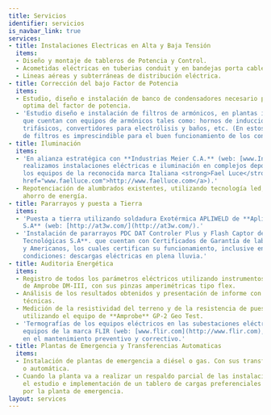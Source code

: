 ```yaml
---
title: Servicios
identifier: servicios
is_navbar_link: true
services:
- title: Instalaciones Electricas en Alta y Baja Tensión
  items:
  - Diseño y montaje de tableros de Potencia y Control.
  - Acometidas eléctricas en tuberias conduit y en bandejas porta cables.
  - Lineas aéreas y subterráneas de distribución eléctrica.
- title: Corrección del bajo Factor de Potencia
  items:
  - Estudio, diseño e instalación de banco de condensadores necesario para la correción
    optima del factor de potencia.
  - 'Estudio diseño e instalación de filtros de armónicos, en plantas industriales
    que cuentan con equipos de armónicos tales como: hornos de inducción, rectificadores
    trifásicos, convertidores para electrólisis y baños, etc. (En estos casos la instalación
    de filtros es imprescindible para el buen funcionamiento de los condensadores.)'
- title: Iluminación
  items:
  - 'En alianza estratégica con **Industrias Meier C.A.** (web: [www.Industriasmeier.com](http://www.Industriasmeier.com)),
    realizamos instalaciones eléctricas e iluminación en complejos deportivos, utilizando
    los equipos de la reconocida marca Italiana <strong>Fael Luce</strong> (web: <a
    href="www.faelluce.com">http://www.faelluce.com</a>).'
  - Repotenciación de alumbrados existentes, utilizando tecnología led, logrando el
    ahorro de energía.
- title: Pararrayos y puesta a Tierra
  items:
  - 'Puesta a tierra utilizando soldadura Exotérmica APLIWELD de **Aplicaciones Tecnológicas
    S.A** (web: [http://at3w.com/](http://at3w.com/).'
  - 'Instalación de pararrayos PDC DAT Controler Plus y Flash Captor de **Aplicaciones
    Tecnológicas S.A**. que cuentan con Certificados de Garantía de laboratorios Europeos
    y Americanos, los cuales certifican su funcionamiento, inclusive en las peores
    condiciones: descargas eléctricas en plena lluvia.'
- title: Auditoria Energética
  items:
  - Registro de todos los parámetros eléctricos utilizando instrumentos digitales
    de Amprobe DM-III, con sus pinzas amperimétricas tipo flex.
  - Análisis de los resultados obtenidos y presentación de informe con recomendaciones
    técnicas.
  - Medición de la resistividad del terreno y de la resistencia de puesta a tierra,
    utilizando el equipo de **Amprobe** GP-2 Geo Test.
  - 'Termografías de los equipos eléctricos en las subestaciones eléctricas, utilizando
    equipos de la marca FLIR (web: [www.flir.com](http://www.flir.com), para utilizarlos
    en el mantenimiento preventivo y correctivo.'
- title: Plantas de Emergencia y Transferencias Automaticas
  items:
  - Instalación de plantas de emergencia a diésel o gas. Con sus transferencias manual
    o automática.
  - Cuando la planta va a realizar un respaldo parcial de las instalaciones se realiza
    el estudio e implementación de un tablero de cargas preferenciales que será alimentado
    por la planta de emergencia.
layout: services
---
```


